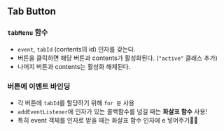 ## Tab Button

###  `tabMenu` 함수
  
  - `event`, `tabId` (contents의 id) 인자를 갖는다.
  - 버튼을 클릭하면 해당 버튼과 contents가 활성화된다. (`"active"` 클래스 추가)
  - 나머지 버튼과 contents는 활성화 해제된다.

### 버튼에 이벤트 바인딩
  
  - 각 버튼에 `tabId`를 할당하기 위해 `for 문` 사용
  - `addEventListener`에 인자가 있는 콜백함수를 넘길 때는 **화살표 함수** 사용!
  - 특히 event 객체를 인자로 받을 때는 화살표 함수 인자에 e 넣어주기📌📌